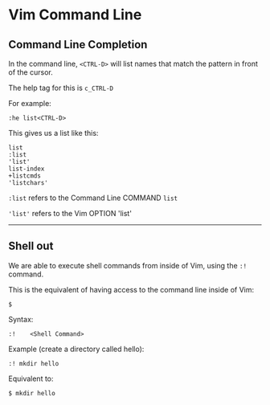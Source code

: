 # Vim Command Line


## Command Line Completion
In the command line, `<CTRL-D>` will list names that match the pattern in
front of the cursor.

The help tag for this is `c_CTRL-D`

For example:
```
:he list<CTRL-D>
```

This gives us a list like this:
```
list
:list
'list'
list-index
+listcmds
'listchars'
```

`:list` refers to the Command Line COMMAND `list`

`'list'` refers to the Vim OPTION 'list'


----
## Shell out
We are able to execute shell commands from inside of Vim, using the `:!` command.

This is the equivalent of having access to the command line inside of Vim:
```
$
```

Syntax:
```
:!    <Shell Command>
```

Example (create a directory called hello):
```
:! mkdir hello
```

Equivalent to:
```
$ mkdir hello
```

